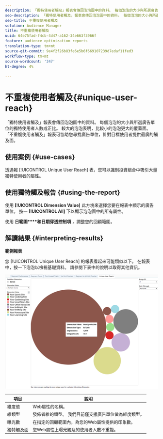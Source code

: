 ```yaml
---
description: 「獨特使用者觸及」報表會傳回泡泡圖中的資料。 每個泡泡的大小與所選廣告單位的獨特使用者人數成正比。 較大的泡泡表明，比較小的泡泡更大的覆蓋面。 「不重複使用者觸及」報表可協助您尋找廣告單位，針對目標使用者提供最廣的觸及面。
seo-description: 「獨特使用者觸及」報表會傳回泡泡圖中的資料。 每個泡泡的大小與所選廣告單位的獨特使用者人數成正比。 較大的泡泡表明，比較小的泡泡更大的覆蓋面。 「不重複使用者觸及」報表可協助您尋找廣告單位，針對目標使用者提供最廣的觸及面。
seo-title: 不重複使用者觸及
solution: Audience Manager
title: 不重複使用者觸及
uuid: 64e75fad-f4cb-4d47-a162-34e663f3966f
feature: audience optimization reports
translation-type: tm+mt
source-git-commit: 9e4f2f26b83fe6e5b6f669107239d7edaf11fed3
workflow-type: tm+mt
source-wordcount: '347'
ht-degree: 4%

---
```



# 不重複使用者觸及{#unique-user-reach}

「獨特使用者觸及」報表會傳回泡泡圖中的資料。 每個泡泡的大小與所選廣告單位的獨特使用者人數成正比。 較大的泡泡表明，比較小的泡泡更大的覆蓋面。 「不重複使用者觸及」報表可協助您尋找廣告單位，針對目標使用者提供最廣的觸及面。

## 使用案例 {#use-cases}

透過報 [!UICONTROL Unique User Reach] 表，您可以識別投資組合中吸引大量獨特使用者的屬性。

## 使用獨特觸及報告 {#using-the-report}

使用 **[!UICONTROL Dimension Value]** 此方塊來選擇您要在報表中顯示的廣告單位。 按一 **[!UICONTROL All]** 下以顯示泡泡圖中的所有屬性。

使用 **日範圍****和日期穿透控制項** ，調整您的回顧範圍。

## 解讀結果 {#interpreting-results}

**範例報表**

您 [!UICONTROL Unique User Reach] 的報表看起來可能類似以下。 在報表中，按一下泡泡以檢視基礎資料。 請參閱下表中的說明以取得其他資訊。

![](assets/publisher_unique_user_reach.png)

| 項目 | 說明 |
|--- |--- |
| 維度值 | Web屬性的名稱。 |
| 維類型 | 發佈者維的類型。 我們目前僅支援廣告單位做為維度類型。 |
| 曝光數 | 在指定的回顧範圍內，為您的Web屬性提供的印象數。 |
| 獨特觸及面 | 您Web屬性上曝光觸及的使用者人數不重複。 |